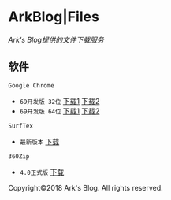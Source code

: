 # ArkBlog|Files
*Ark's Blog提供的文件下载服务*


## 软件
`Google Chrome`  
* ``69开发版 32位`` [下载1](https://pub.funinfo.tk/files/chrome/chrome_69_32.zip.001) [下载2](https://pub.funinfo.tk/files/chrome/chrome_69_32.zip.002)
* ``69开发版 64位`` [下载1](https://pub.funinfo.tk/files/chrome/chrome_69_64.zip.001) [下载2](https://pub.funinfo.tk/files/chrome/chrome_69_64.zip.002)

`SurfTex`  
* ``最新版本`` [下载](https://pub.funinfo.tk/files/surftex/latest/SurfTex.apk)

`360Zip`
* ``4.0正式版`` [下载](/softwares/360zip_setup_4.0.0.1100.exe)











Copyright©2018 Ark's Blog. All rights reserved.
